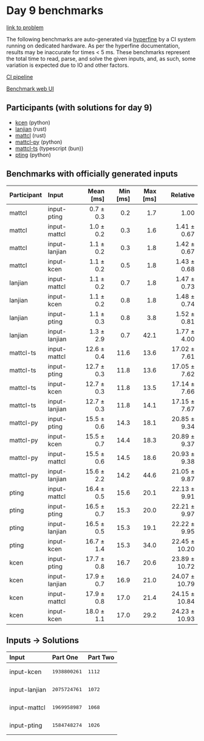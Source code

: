 # Day 9 benchmarks

[link to problem](https://adventofcode.com/2023/day/9)

The following benchmarks are auto-generated via
[hyperfine](https://github.com/sharkdp/hyperfine) by a CI system running on
dedicated hardware. As per the hyperfine documentation, results may be
inaccurate for times < 5 ms. These benchmarks represent the total time to read,
parse, and solve the given inputs, and, as such, some variation is expected due
to IO and other factors.

[CI pipeline](http://ci.papercode.net:8080/teams/main/pipelines/aoc2023)

[Benchmark web UI](https://aoc.ancalagon.black)


## Participants (with solutions for day 9)

- [kcen](https://github.com/kcen/aoc2023) (python)
- [lanjian](https://github.com/lanjian/aoc-2023) (rust)
- [mattcl](https://github.com/mattcl/aoc2023) (rust)
- [mattcl-py](https://github.com/mattcl/aoc2023-py) (python)
- [mattcl-ts](https://github.com/mattcl/aoc2023-js) (typescript (bun))
- [pting](https://github.com/pting/aoc2023) (python)


## Benchmarks with officially generated inputs

| Participant | Input | Mean [ms] | Min [ms] | Max [ms] | Relative |
|:---|:---|---:|---:|---:|---:|
| mattcl | input-pting | 0.7 ± 0.3 | 0.2 | 1.7 | 1.00 |
| mattcl | input-mattcl | 1.0 ± 0.2 | 0.3 | 1.6 | 1.41 ± 0.67 |
| mattcl | input-lanjian | 1.1 ± 0.2 | 0.3 | 1.8 | 1.42 ± 0.67 |
| mattcl | input-kcen | 1.1 ± 0.2 | 0.5 | 1.8 | 1.43 ± 0.68 |
| lanjian | input-mattcl | 1.1 ± 0.2 | 0.7 | 1.8 | 1.47 ± 0.73 |
| lanjian | input-kcen | 1.1 ± 0.2 | 0.8 | 1.8 | 1.48 ± 0.74 |
| lanjian | input-pting | 1.1 ± 0.3 | 0.8 | 3.8 | 1.52 ± 0.81 |
| lanjian | input-lanjian | 1.3 ± 2.9 | 0.7 | 42.1 | 1.77 ± 4.00 |
| mattcl-ts | input-mattcl | 12.6 ± 0.4 | 11.6 | 13.6 | 17.02 ± 7.61 |
| mattcl-ts | input-pting | 12.7 ± 0.3 | 11.8 | 13.6 | 17.05 ± 7.62 |
| mattcl-ts | input-kcen | 12.7 ± 0.3 | 11.8 | 13.5 | 17.14 ± 7.66 |
| mattcl-ts | input-lanjian | 12.7 ± 0.3 | 11.8 | 14.1 | 17.15 ± 7.67 |
| mattcl-py | input-pting | 15.5 ± 0.6 | 14.3 | 18.1 | 20.85 ± 9.34 |
| mattcl-py | input-kcen | 15.5 ± 0.7 | 14.4 | 18.3 | 20.89 ± 9.37 |
| mattcl-py | input-mattcl | 15.5 ± 0.6 | 14.5 | 18.6 | 20.93 ± 9.38 |
| mattcl-py | input-lanjian | 15.6 ± 2.2 | 14.2 | 44.6 | 21.05 ± 9.87 |
| pting | input-mattcl | 16.4 ± 0.5 | 15.6 | 20.1 | 22.13 ± 9.91 |
| pting | input-pting | 16.5 ± 0.7 | 15.3 | 20.0 | 22.21 ± 9.97 |
| pting | input-lanjian | 16.5 ± 0.5 | 15.3 | 19.1 | 22.22 ± 9.95 |
| pting | input-kcen | 16.7 ± 1.4 | 15.3 | 34.0 | 22.45 ± 10.20 |
| kcen | input-pting | 17.7 ± 0.8 | 16.7 | 20.6 | 23.89 ± 10.72 |
| kcen | input-lanjian | 17.9 ± 0.7 | 16.9 | 21.0 | 24.07 ± 10.79 |
| kcen | input-mattcl | 17.9 ± 0.8 | 17.0 | 21.4 | 24.15 ± 10.84 |
| kcen | input-kcen | 18.0 ± 1.1 | 17.0 | 29.2 | 24.23 ± 10.93 |


## Inputs -> Solutions

| Input | Part One | Part Two |
|:---|:---|:---|
|input-kcen|<pre>1938800261</pre>|<pre>1112</pre>|
|input-lanjian|<pre>2075724761</pre>|<pre>1072</pre>|
|input-mattcl|<pre>1969958987</pre>|<pre>1068</pre>|
|input-pting|<pre>1584748274</pre>|<pre>1026</pre>|
